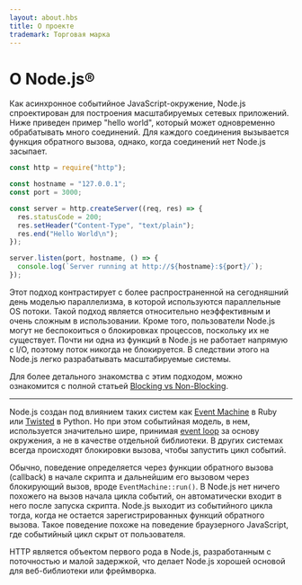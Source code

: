 ```yaml
---
layout: about.hbs
title: О проекте
trademark: Торговая марка
---
```


# О Node.js®

Как асинхронное событийное JavaScript-окружение, Node.js спроектирован для построения масштабируемых сетевых приложений. Ниже приведен пример "hello world", который может одновременно обрабатывать много соединений. Для каждого соединения вызывается функция обратного вызова, однако, когда соединений нет Node.js засыпает.

```javascript
const http = require("http");

const hostname = "127.0.0.1";
const port = 3000;

const server = http.createServer((req, res) => {
  res.statusCode = 200;
  res.setHeader("Content-Type", "text/plain");
  res.end("Hello World\n");
});

server.listen(port, hostname, () => {
  console.log(`Server running at http://${hostname}:${port}/`);
});
```

Этот подход контрастирует с более распространенной на сегодняшний день моделью параллелизма, в которой используются параллельные OS потоки. Такой подход является относительно неэффективным и очень сложным в использовании. Кроме того, пользователи Node.js могут не беспокоиться о блокировках процессов, поскольку их не существует. Почти ни одна из функций в Node.js не работает напрямую с I/O, поэтому поток никогда не блокируется. В следствии этого на Node.js легко разрабатывать масштабируемые системы.

Для более детального знакомства с этим подходом, можно ознакомится с полной статьей [Blocking vs Non-Blocking](/ru/docs/guides/blocking-vs-non-blocking/).

---

Node.js создан под влиянием таких систем как [Event Machine](https://github.com/eventmachine/eventmachine) в Ruby или [Twisted](https://twistedmatrix.com/trac/) в Python. Но при этом событийная модель, в нем, используется значительно шире, принимая [event loop](/ru/docs/guides/event-loop-timers-and-nexttick/) за основу окружения, а не в качестве отдельной библиотеки. В других системах всегда происходят блокировки вызова, чтобы запустить цикл событий.

Обычно, поведение определяется через функции обратного вызова (callback) в начале скрипта и дальнейшим его вызовом через блокирующий вызов, вроде `EventMachine::run()`. В Node.js нет ничего похожего на вызов начала цикла событий, он автоматически входит в него после запуска скрипта. Node.js выходит из событийного цикла тогда, когда не остается зарегистрированных функций обратного вызова. Такое поведение похоже на поведение браузерного JavaScript, где событийный цикл скрыт от пользователя.

HTTP является объектом первого рода в Node.js, разработанным с поточностью и малой задержкой, что делает Node.js хорошей основой для веб-библиотеки или фреймворка.
